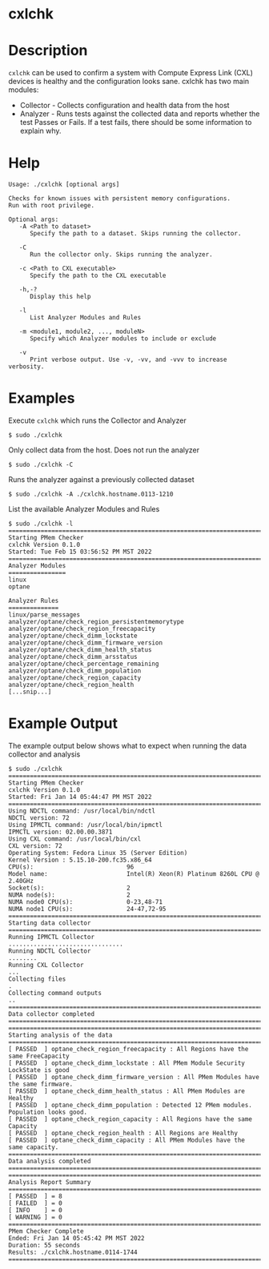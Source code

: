 # cxlchk

# Description 
`cxlchk` can be used to confirm a system with Compute Express Link (CXL) devices is healthy and the configuration looks sane. cxlchk has two main modules:
- Collector - Collects configuration and health data from the host 
- Analyzer - Runs tests against the collected data and reports whether the test Passes or Fails. If a test fails, there should be some information to explain why.

# Help

```
Usage: ./cxlchk [optional args]

Checks for known issues with persistent memory configurations.
Run with root privilege.

Optional args:
   -A <Path to dataset>
      Specify the path to a dataset. Skips running the collector.

   -C
      Run the collector only. Skips running the analyzer.

   -c <Path to CXL executable>
      Specify the path to the CXL executable

   -h,-?
      Display this help

   -l
      List Analyzer Modules and Rules

   -m <module1, module2, ..., moduleN>
      Specify which Analyzer modules to include or exclude

   -v
      Print verbose output. Use -v, -vv, and -vvv to increase verbosity.
```

# Examples

Execute `cxlchk` which runs the Collector and Analyzer
```
$ sudo ./cxlchk
```

Only collect data from the host. Does not run the analyzer
```
$ sudo ./cxlchk -C
```

Runs the analyzer against a previously collected dataset
```
$ sudo ./cxlchk -A ./cxlchk.hostname.0113-1210
```

List the available Analyzer Modules and Rules
```
$ sudo ./cxlchk -l
=======================================================================
Starting PMem Checker
cxlchk Version 0.1.0
Started: Tue Feb 15 03:56:52 PM MST 2022
=======================================================================
Analyzer Modules
================
linux
optane

Analyzer Rules
==============
linux/parse_messages
analyzer/optane/check_region_persistentmemorytype
analyzer/optane/check_region_freecapacity
analyzer/optane/check_dimm_lockstate
analyzer/optane/check_dimm_firmware_version
analyzer/optane/check_dimm_health_status
analyzer/optane/check_dimm_arsstatus
analyzer/optane/check_percentage_remaining
analyzer/optane/check_dimm_population
analyzer/optane/check_region_capacity
analyzer/optane/check_region_health
[...snip...]
```

# Example Output
The example output below shows what to expect when running the data collector and analysis
```
$ sudo ./cxlchk
=======================================================================
Starting PMem Checker
cxlchk Version 0.1.0
Started: Fri Jan 14 05:44:47 PM MST 2022
=======================================================================
Using NDCTL command: /usr/local/bin/ndctl
NDCTL version: 72
Using IPMCTL command: /usr/local/bin/ipmctl
IPMCTL version: 02.00.00.3871
Using CXL command: /usr/local/bin/cxl
CXL version: 72
Operating System: Fedora Linux 35 (Server Edition)
Kernel Version : 5.15.10-200.fc35.x86_64
CPU(s):                          96
Model name:                      Intel(R) Xeon(R) Platinum 8260L CPU @ 2.40GHz
Socket(s):                       2
NUMA node(s):                    2
NUMA node0 CPU(s):               0-23,48-71
NUMA node1 CPU(s):               24-47,72-95
=======================================================================
Starting data collector
=======================================================================
Running IPMCTL Collector
................................
Running NDCTL Collector
........
Running CXL Collector
...
Collecting files
.
Collecting command outputs
..
=======================================================================
Data collector completed
=======================================================================
=======================================================================
Starting analysis of the data
=======================================================================
[ PASSED  ] optane_check_region_freecapacity : All Regions have the same FreeCapacity
[ PASSED  ] optane_check_dimm_lockstate : All PMem Module Security LockState is good
[ PASSED  ] optane_check_dimm_firmware_version : All PMem Modules have the same firmware.
[ PASSED  ] optane_check_dimm_health_status : All PMem Modules are Healthy
[ PASSED  ] optane_check_dimm_population : Detected 12 PMem modules. Population looks good.
[ PASSED  ] optane_check_region_capacity : All Regions have the same Capacity
[ PASSED  ] optane_check_region_health : All Regions are Healthy
[ PASSED  ] optane_check_dimm_capacity : All PMem Modules have the same capacity.
=======================================================================
Data analysis completed
=======================================================================
=======================================================================
Analysis Report Summary
=======================================================================
[ PASSED  ] = 8
[ FAILED  ] = 0
[ INFO    ] = 0
[ WARNING ] = 0
=======================================================================
PMem Checker Complete
Ended: Fri Jan 14 05:45:42 PM MST 2022
Duration: 55 seconds
Results: ./cxlchk.hostname.0114-1744
=======================================================================
```
